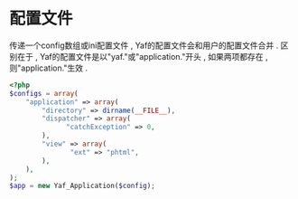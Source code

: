 # 配置文件

传递一个config数组或ini配置文件 , Yaf的配置文件会和用户的配置文件合并 . 区别在于 , Yaf的配置文件是以"yaf."或"application."开头 , 如果两项都存在 , 则"application."生效 . 

```php
<?php
$configs = array(
    "application" => array(
        "directory" => dirname(__FILE__),
        "dispatcher" => array(
              "catchException" => 0,
        ),
        "view" => array(
               "ext" => "phtml",
        ),
    ),
);
$app = new Yaf_Application($config);
```



